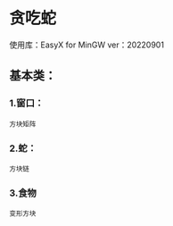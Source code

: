 # 贪吃蛇 
使用库：EasyX for MinGW ver：20220901
## 基本类：
### 1.窗口：
    方块矩阵
### 2.蛇：
    方块链
### 3.食物
    变形方块